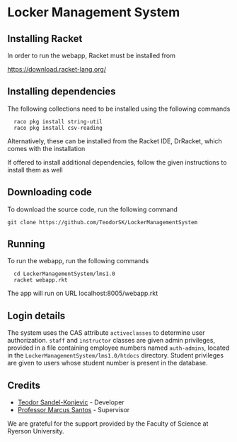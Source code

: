 # Locker Management System

## Installing Racket
In order to run the webapp, Racket must be installed from

https://download.racket-lang.org/

## Installing dependencies
The following collections need to be installed using the following commands

```
  raco pkg install string-util
  raco pkg install csv-reading
```

Alternatively, these can be installed from the Racket IDE, DrRacket, which comes with the installation

If offered to install additional dependencies, follow the given instructions to install them as well

## Downloading code
To download the source code, run the following command

  `git clone https://github.com/TeodorSK/LockerManagementSystem`

## Running
To run the webapp, run the following commands
```
  cd LockerManagementSystem/lms1.0
  racket webapp.rkt
```

The app will run on URL localhost:8005/webapp.rkt

## Login details
The system uses the CAS attribute `activeclasses` to determine user authorization. `staff` and `instructor` classes are given admin privileges, provided in a file containing employee numbers named `auth-admins`, located in the `LockerManagementSystem/lms1.0/htdocs` directory. Student privileges are given to users whose student number is present in the database.

## Credits

- [Teodor Sandel-Konjevic](https://github.com/TeodorSK) - Developer
- [Professor Marcus Santos](https://marcus3santos.github.io/) - Supervisor

We are grateful for the support provided by the Faculty of Science at Ryerson University.
